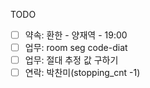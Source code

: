TODO

- [ ] 약속: 환한 - 양재역 - 19:00
- [ ] 업무: room seg code-diat
- [ ] 업무: 절대 추정 값 구하기
- [ ] 연락: 박찬미(stopping_cnt -1)